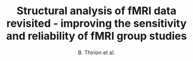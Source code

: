 ---
cat: gaia
subcat: architecture
bestof: false
author: B. Thirion et al.
title: Structural analysis of fMRI data revisited - improving the sensitivity and reliability of fMRI group studies
journal: IEEE Trans Med Imaging
year: 2007
type: article
doi: 10.1109/TMI.2007.903226
---